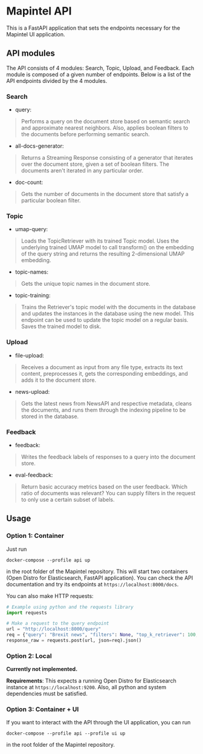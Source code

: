 # Mapintel API

This is a FastAPI application that sets the endpoints necessary for the Mapintel UI application.

## API modules
The API consists of 4 modules: Search, Topic, Upload, and Feedback. Each module is composed of a given number of endpoints. Below is a list of the API endpoints divided by the 4 modules.

### Search
- query: 
> Performs a query on the document store based on semantic search and approximate nearest neighbors. Also, applies boolean filters to the documents before performing semantic search.
- all-docs-generator: 
> Returns a Streaming Response consisting of a generator that iterates over the document store, given a set of boolean filters. The documents aren't iterated in any particular order.
- doc-count: 
> Gets the number of documents in the document store that satisfy a particular boolean filter.

### Topic
- umap-query: 
> Loads the TopicRetriever with its trained Topic model. Uses the underlying trained UMAP model to call transform() on the embedding of the query string and returns the resulting 2-dimensional UMAP embedding.
- topic-names: 
> Gets the unique topic names in the document store.
- topic-training: 
> Trains the Retriever's topic model with the documents in the database and updates the instances in the database using the new model. This endpoint can be used to update the topic model on a regular basis. Saves the trained model to disk.

### Upload
- file-upload: 
> Receives a document as input from any file type, extracts its text content, preprocesses it, gets the corresponding embeddings, and adds it to the document store.
- news-upload: 
> Gets the latest news from NewsAPI and respective metadata, cleans the documents, and runs them through the indexing pipeline to be stored in the database.

### Feedback
- feedback: 
> Writes the feedback labels of responses to a query into the document store.
- eval-feedback: 
> Return basic accuracy metrics based on the user feedback. Which ratio of documents was relevant? You can supply filters in the request to only use a certain subset of labels.

## Usage

### Option 1: Container

Just run
```
docker-compose --profile api up
``` 
in the root folder of the Mapintel repository. This will start two containers (Open Distro for Elasticsearch, FastAPI application).
You can check the API documentation and try its endpoints at `https://localhost:8000/docs`. 

You can also make HTTP requests:

```python
# Example using python and the requests library
import requests

# Make a request to the query endpoint
url = "http://localhost:8000/query"
req = {"query": "Brexit news", "filters": None, "top_k_retriever": 100, "top_k_reader": 10}
response_raw = requests.post(url, json=req).json()
```

### Option 2: Local

**Currently not implemented.**

**Requirements**: This expects a running Open Distro for Elasticsearch instance at `https://localhost:9200`. Also, all python and system dependencies must be satisfied.

### Option 3: Container + UI

If you want to interact with the API through the UI application, you can run
```
docker-compose --profile api --profile ui up
``` 
in the root folder of the Mapintel repository.